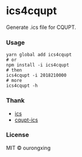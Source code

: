 # ics4cqupt

Generate .ics file for CQUPT.

### Usage

```shell
yarn global add ics4cqupt
# or
npm install -i ics4cqupt
# then
ics4cqupt -i 2018210000
# more
ics4cqupt -h
```

### Thank

- [ics](https://github.com/adamgibbons/ics)
- [cqupt-ics](https://github.com/IsLand-x/cqupt-ics)

### License
MIT © ourongxing